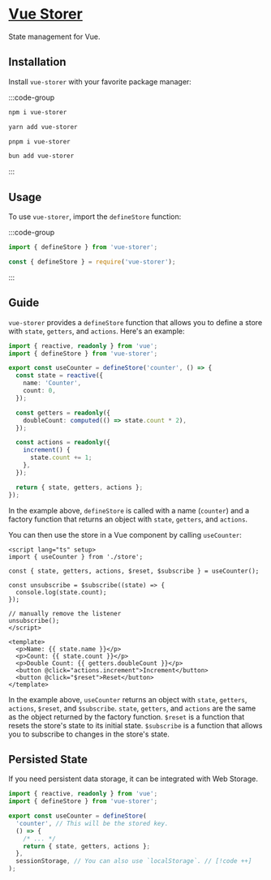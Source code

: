 # [Vue Storer](https://github.com/Vanilla-IceCream/vue-storer)

State management for Vue.

## Installation

Install `vue-storer` with your favorite package manager:

:::code-group

```sh [npm]
npm i vue-storer
```

```sh [Yarn]
yarn add vue-storer
```

```sh [pnpm]
pnpm i vue-storer
```

```sh [Bun]
bun add vue-storer
```

:::

## Usage

To use `vue-storer`, import the `defineStore` function:

:::code-group

```ts [ESM]
import { defineStore } from 'vue-storer';
```

```ts [CJS]
const { defineStore } = require('vue-storer');
```

:::

## Guide

`vue-storer` provides a `defineStore` function that allows you to define a store with `state`, `getters`, and `actions`. Here's an example:

```ts
import { reactive, readonly } from 'vue';
import { defineStore } from 'vue-storer';

export const useCounter = defineStore('counter', () => {
  const state = reactive({
    name: 'Counter',
    count: 0,
  });

  const getters = readonly({
    doubleCount: computed(() => state.count * 2),
  });

  const actions = readonly({
    increment() {
      state.count += 1;
    },
  });

  return { state, getters, actions };
});
```

In the example above, `defineStore` is called with a name (`counter`) and a factory function that returns an object with `state`, `getters`, and `actions`.

You can then use the store in a Vue component by calling `useCounter`:

```vue
<script lang="ts" setup>
import { useCounter } from './store';

const { state, getters, actions, $reset, $subscribe } = useCounter();

const unsubscribe = $subscribe((state) => {
  console.log(state.count);
});

// manually remove the listener
unsubscribe();
</script>

<template>
  <p>Name: {{ state.name }}</p>
  <p>Count: {{ state.count }}</p>
  <p>Double Count: {{ getters.doubleCount }}</p>
  <button @click="actions.increment">Increment</button>
  <button @click="$reset">Reset</button>
</template>
```

In the example above, `useCounter` returns an object with `state`, `getters`, `actions`, `$reset`, and `$subscribe`. `state`, `getters`, and `actions` are the same as the object returned by the factory function. `$reset` is a function that resets the store's state to its initial state. `$subscribe` is a function that allows you to subscribe to changes in the store's state.

## Persisted State

If you need persistent data storage, it can be integrated with Web Storage.

```ts
import { reactive, readonly } from 'vue';
import { defineStore } from 'vue-storer';

export const useCounter = defineStore(
  'counter', // This will be the stored key.
  () => {
    /* ... */
    return { state, getters, actions };
  },
  sessionStorage, // You can also use `localStorage`. // [!code ++]
);
```
